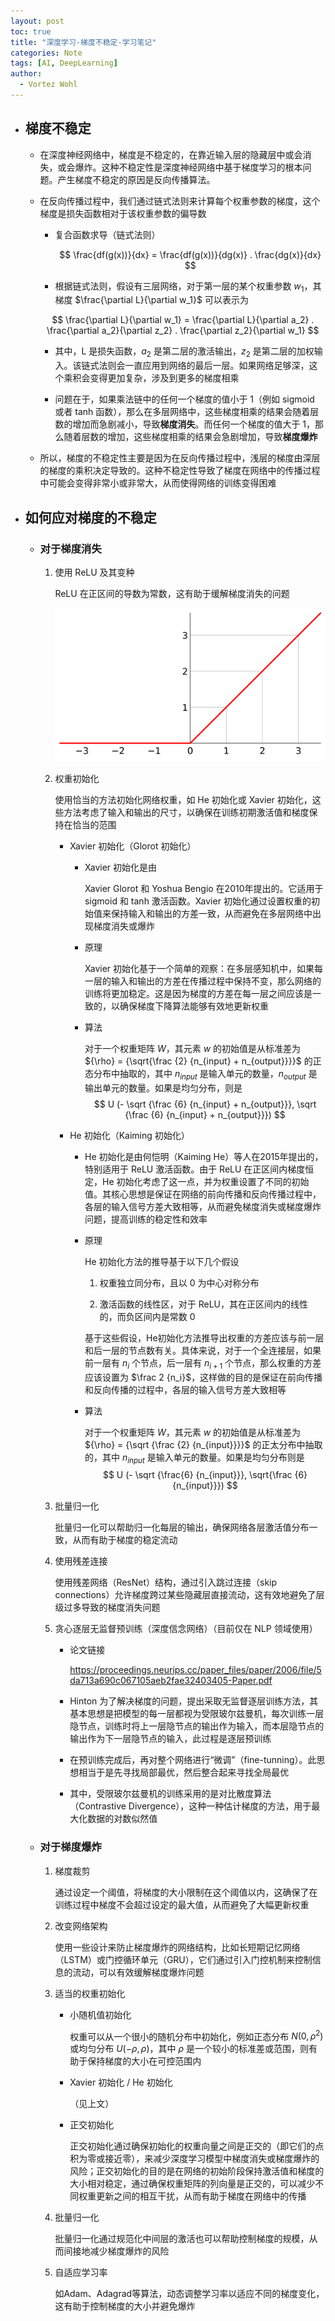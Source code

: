 ```yaml
---
layout: post
toc: true
title: "深度学习-梯度不稳定-学习笔记"
categories: Note
tags: [AI, DeepLearning]
author:
  - Vortez Wohl
---
```

- ## 梯度不稳定

    - 在深度神经网络中，梯度是不稳定的，在靠近输入层的隐藏层中或会消失，或会爆炸。这种不稳定性是深度神经网络中基于梯度学习的根本问题。产生梯度不稳定的原因是反向传播算法。

    - 在反向传播过程中，我们通过链式法则来计算每个权重参数的梯度，这个梯度是损失函数相对于该权重参数的偏导数

        - 复合函数求导（链式法则）

            $$
            \frac{df(g(x))}{dx} = \frac{df(g(x))}{dg(x)} . \frac{dg(x)}{dx}
            $$

        - 根据链式法则，假设有三层网络，对于第一层的某个权重参数 $w_1$，其梯度 $\frac{\partial L}{\partial w_1}$ 可以表示为

        $$
        \frac{\partial L}{\partial w_1} = \frac{\partial L}{\partial a_2} . \frac{\partial a_2}{\partial z_2} . \frac{\partial z_2}{\partial w_1} 
        $$
    
        - 其中，L 是损失函数，$a_2$ 是第二层的激活输出，$z_2$ 是第二层的加权输入。该链式法则会一直应用到网络的最后一层。如果网络足够深，这个乘积会变得更加复杂，涉及到更多的梯度相乘

        - 问题在于，如果乘法链中的任何一个梯度的值小于 1（例如 sigmoid 或者 tanh 函数），那么在多层网络中，这些梯度相乘的结果会随着层数的增加而急剧减小，导致**梯度消失**。而任何一个梯度的值大于 1，那么随着层数的增加，这些梯度相乘的结果会急剧增加，导致**梯度爆炸**

    - 所以，梯度的不稳定性主要是因为在反向传播过程中，浅层的梯度由深层的梯度的乘积决定导致的。这种不稳定性导致了梯度在网络中的传播过程中可能会变得非常小或非常大，从而使得网络的训练变得困难

- ## 如何应对梯度的不稳定

    - ### 对于梯度消失

        1. 使用 ReLU 及其变种

            ReLU 在正区间的导数为常数，这有助于缓解梯度消失的问题

            ![alt text](/images/梯度消失-梯度爆炸/image.png)

        2. 权重初始化

            使用恰当的方法初始化网络权重，如 He 初始化或 Xavier 初始化，这些方法考虑了输入和输出的尺寸，以确保在训练初期激活值和梯度保持在恰当的范围

            - Xavier 初始化（Glorot 初始化）

                - Xavier 初始化是由 
                
                    Xavier Glorot 和 Yoshua Bengio 在2010年提出的。它适用于 sigmoid 和 tanh 激活函数。Xavier 初始化通过设置权重的初始值来保持输入和输出的方差一致，从而避免在多层网络中出现梯度消失或爆炸

                - 原理

                    Xavier 初始化基于一个简单的观察：在多层感知机中，如果每一层的输入和输出的方差在传播过程中保持不变，那么网络的训练将更加稳定。这是因为梯度的方差在每一层之间应该是一致的，以确保梯度下降算法能够有效地更新权重

                - 算法
                    
                    对于一个权重矩阵 $W$，其元素 $w$ 的初始值是从标准差为 ${\rho} = {\sqrt{\frac {2} {n_{input} + n_{output}}}}$ 的正态分布中抽取的，其中 $n_{input}$ 是输入单元的数量，$n_{output}$ 是输出单元的数量。如果是均匀分布，则是 
                    $$
                    U (- \sqrt {\frac {6} {n_{input} + n_{output}}}, \sqrt {\frac {6} {n_{input} + n_{output}}})
                    $$

            - He 初始化（Kaiming 初始化）

                - He 初始化是由何恺明（Kaiming He）等人在2015年提出的，特别适用于 ReLU 激活函数。由于 ReLU 在正区间内梯度恒定，He 初始化考虑了这一点，并为权重设置了不同的初始值。其核心思想是保证在网络的前向传播和反向传播过程中，各层的输入信号方差大致相等，从而避免梯度消失或梯度爆炸问题，提高训练的稳定性和效率

                - 原理
                
                    He 初始化方法的推导基于以下几个假设

                    1. 权重独立同分布，且以 0 为中心对称分布

                    2. 激活函数的线性区，对于 ReLU，其在正区间内的线性的，而负区间内是常数 0

                    基于这些假设，He初始化方法推导出权重的方差应该与前一层和后一层的节点数有关。具体来说，对于一个全连接层，如果前一层有 $n_i$ 个节点，后一层有 $n_{i+1}$ 个节点，那么权重的方差应该设置为 $\frac 2 {n_i}$，这样做的目的是保证在前向传播和反向传播的过程中，各层的输入信号方差大致相等

                - 算法
                    
                    对于一个权重矩阵 $W$，其元素 $w$ 的初始值是从标准差为 ${\rho} = {\sqrt {\frac {2} {n_{input}}}}$ 的正太分布中抽取的，其中 $n_{input}$ 是输入单元的数量。如果是均匀分布则是
                    $$
                    U (- \sqrt {\frac{6} {n_{input}}}, \sqrt{\frac {6} {n_{input}}})
                    $$

        3. 批量归一化

            批量归一化可以帮助归一化每层的输出，确保网络各层激活值分布一致，从而有助于梯度的稳定流动

        4. 使用残差连接

            使用残差网络（ResNet）结构，通过引入跳过连接（skip connections）允许梯度跨过某些隐藏层直接流动，这有效地避免了层级过多导致的梯度消失问题

        5. 贪心逐层无监督预训练（深度信念网络）（目前仅在 NLP 领域使用）

            - 论文链接
            
                https://proceedings.neurips.cc/paper_files/paper/2006/file/5da713a690c067105aeb2fae32403405-Paper.pdf
            
            - Hinton 为了解决梯度的问题，提出采取无监督逐层训练方法，其基本思想是把模型的每一层都视为受限玻尔兹曼机，每次训练一层隐节点，训练时将上一层隐节点的输出作为输入，而本层隐节点的输出作为下一层隐节点的输入，此过程是逐层预训练
            
            - 在预训练完成后，再对整个网络进行“微调”（fine-tunning）。此思想相当于是先寻找局部最优，然后整合起来寻找全局最优

            - 其中，受限玻尔兹曼机的训练采用的是对比散度算法（Contrastive Divergence），这种一种估计梯度的方法，用于最大化数据的对数似然值

    - ### 对于梯度爆炸

        1. 梯度裁剪

            通过设定一个阈值，将梯度的大小限制在这个阈值以内，这确保了在训练过程中梯度不会超过设定的最大值，从而避免了大幅更新权重

        2. 改变网络架构

            使用一些设计来防止梯度爆炸的网络结构，比如长短期记忆网络（LSTM）或门控循环单元（GRU），它们通过引入门控机制来控制信息的流动，可以有效缓解梯度爆炸问题

        3. 适当的权重初始化

            - 小随机值初始化

                权重可以从一个很小的随机分布中初始化，例如正态分布 $N(0, \rho^2)$ 或均匀分布 $U(-\rho, \rho)$，其中 $\rho$ 是一个较小的标准差或范围，则有助于保持梯度的大小在可控范围内

            - Xavier 初始化 / He 初始化

                （见上文）

            - 正交初始化

                正交初始化通过确保初始化的权重向量之间是正交的（即它们的点积为零或接近零），来减少深度学习模型中梯度消失或梯度爆炸的风险；正交初始化的目的是在网络的初始阶段保持激活值和梯度的大小相对稳定，通过确保权重矩阵的列向量是正交的，可以减少不同权重更新之间的相互干扰，从而有助于梯度在网络中的传播

        4. 批量归一化

            批量归一化通过规范化中间层的激活也可以帮助控制梯度的规模，从而间接地减少梯度爆炸的风险

        5. 自适应学习率

            如Adam、Adagrad等算法，动态调整学习率以适应不同的梯度变化，这有助于控制梯度的大小并避免爆炸
